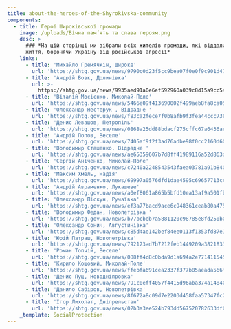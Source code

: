 ```yaml
---
title: about-the-heroes-of-the-Shyrokivska-community
components:
  - title: Герої Широківської громади
    image: /uploads/Вічна пам’ять та слава героям.png
    desc: >
      ### *На цій сторінці ми зібрали всіх жителів громади, які віддали своє
      життя, боронячи Україну від російської агресії*
    links:
      - title: 'Михайло Гремячкін, Широке'
        url: 'https://shtg.gov.ua/news/9790c0d23f5cc9bea07f0e0f9c901d473cd0593a'
      - title: 'Андрій Вовк, Долинівка'
        url: >-
          https://shtg.gov.ua/news/9935aed91a0e6ef592960a039c8d15a9cc5a9a69?category=
      - title: 'Віталій Мосієнко, Миколай-Поле'
        url: 'https://shtg.gov.ua/news/5466e09f413690002f499aeb8fa8ca050c8eb2f5'
      - title: 'Олександр Нестерук , Відрадне '
        url: 'https://shtg.gov.ua/news/f83ca2fece7f0b8afb9f3fea44ccc736c0fe935f'
      - title: 'Денис Левашов, Петропіль'
        url: 'https://shtg.gov.ua/news/0868a25dd88bdacf275cffc67a6436aea27608dc'
      - title: 'Андрій Попов, Веселе'
        url: 'https://shtg.gov.ua/news/7405af9f2f3ad76adbe98f0cc2160d601a89c9c1'
      - title: 'Володимир Сташенко, Відрадне '
        url: 'https://shtg.gov.ua/news/ae65359607b7d8ff41989116a52d863da595a77b'
      - title: 'Сергій Аніченко, Миколай-Поле'
        url: 'https://shtg.gov.ua/news/c7240a2248543543faea03781a91b84058d87cb4'
      - title: 'Максим Хмель, Надія'
        url: 'https://shtg.gov.ua/news/69997a0576dfd1dae4595c69657713cc8eee2d7e'
      - title: 'Андрій Авраменко, Лукашеве'
        url: 'https://shtg.gov.ua/news/a0ef8061a865b5bfd10ea13af9a501fb146d6db3'
      - title: 'Олександр Піскун, Ручаївка'
        url: 'https://shtg.gov.ua/news/ef3a77bacd9ace6c948361ceab80a4751f04ad05'
      - title: 'Володимир Федан, Новопетрівка '
        url: 'https://shtg.gov.ua/news/b77bcbeb7a5881120c98785e8fd250b0b83a7fde'
      - title: 'Олександр Сонич, Августинівка'
        url: 'https://shtg.gov.ua/news/c85d4ae142bef84ee0113f1353fd87e15840d3a8'
      - title: 'Юрій Патраш, Новопетрівка'
        url: 'https://shtg.gov.ua/news/792123ad7b7212feb1449209a382183359fb2d23'
      - title: 'Роман Топчій, Веселе'
        url: 'https://shtg.gov.ua/news/088ff4c8c0bda9d1a694a2e771411545d5b31612'
      - title: 'Кирило Кошовий, Миколай-Поле'
        url: 'https://shtg.gov.ua/news/ffebfa691cea2337f377b85aeada566f72859531'
      - title: 'Денис Пуц, Новодніпровка'
        url: 'https://shtg.gov.ua/news/791c0eff4057f4415d96aba374a148400d6a1e5a'
      - title: 'Данило Сабіров, Новопетрівка'
        url: 'https://shtg.gov.ua/news/8f672a8c09d7e2203d458faa57347fc224ea281c'
      - title: 'Ігор Лихолат, Дніпрельстан'
        url: 'https://shtg.gov.ua/news/02b3a3ee524b793dd567520782633dfb5430c0af'
    _template: SocialProtection
---
```


